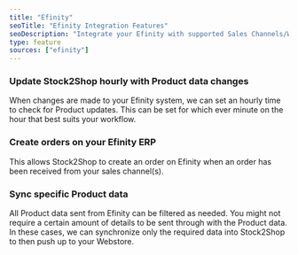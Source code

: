 ```yaml
---
title: "Efinity"
seoTitle: "Efinity Integration Features"
seoDescription: "Integrate your Efinity with supported Sales Channels/Webstores through Stock2Shop"
type: feature
sources: ["efinity"]
---
```


<!-- ***NOT IN USE***

url
username
password
product_code_key
get_images_enabled
get_products_limit
queue_fetch_images
sync_mode

-->

<!-- cron_get_products_schedule -->
### Update Stock2Shop hourly with Product data changes
When changes are made to your Efinity system, we can set an hourly time to check for Product updates.
This can be set for which ever minute on the hour that best suits your workflow.

<!-- create_order_enabled -->
### Create orders on your Efinity ERP
This allows Stock2Shop to create an order on Efinity when an order has been received from your sales channel(s).

<!-- product_map -->
### Sync specific Product data 
All Product data sent from Efinity can be filtered as needed.
You might not require a certain amount of details to be sent through with the Product data.
In these cases, we can synchronize only the required data into Stock2Shop to then push up to your Webstore.
